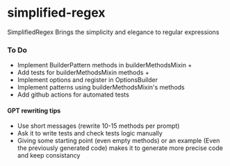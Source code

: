 # simplified-regex

SimplifiedRegex Brings the simplicity and elegance to regular expressions

### To Do

- Implement BuilderPattern methods in builderMethodsMixin +
- Add tests for builderMethodsMixin methods +
- Implement options and register in OptionsBuilder
- Implement patterns using builderMethodsMixin's methods
- Add github actions for automated tests

#### GPT rewriting tips

- Use short messages (rewrite 10-15 methods per prompt)
- Ask it to write tests and check tests logic manually
- Giving some starting point (even empty methods) or an example (Even the previously generated code) makes it to generate more precise code and keep consistancy
